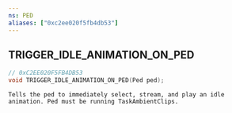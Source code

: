 ```yaml
---
ns: PED
aliases: ["0xc2ee020f5fb4db53"]
---
```

## TRIGGER_IDLE_ANIMATION_ON_PED

```c
// 0xC2EE020F5FB4DB53
void TRIGGER_IDLE_ANIMATION_ON_PED(Ped ped);
```

```
Tells the ped to immediately select, stream, and play an idle animation. Ped must be running TaskAmbientClips.
```
